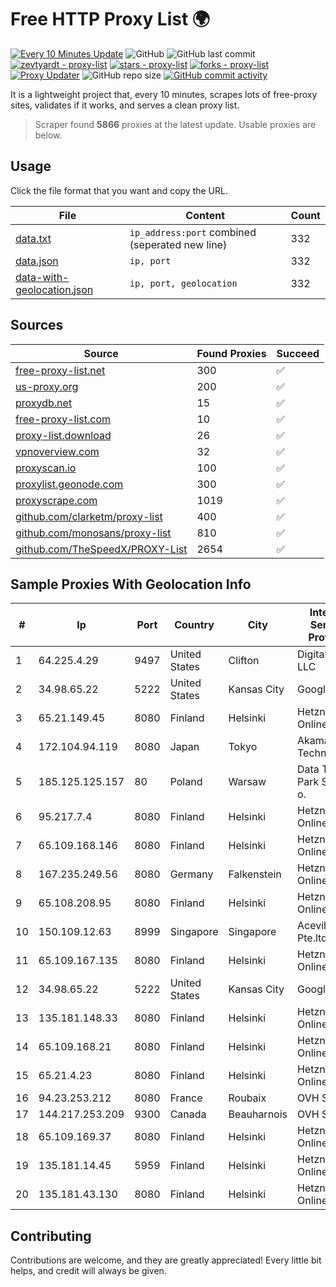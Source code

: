 
# Free HTTP Proxy List 🌍

[![Every 10 Minutes Update](https://github.com/mertguvencli/http-proxy-list/actions/workflows/main.yml/badge.svg?branch=main)](https://github.com/mertguvencli/http-proxy-list/actions/workflows/main.yml)
![GitHub](https://img.shields.io/github/license/mertguvencli/http-proxy-list)
![GitHub last commit](https://img.shields.io/github/last-commit/mertguvencli/http-proxy-list)
[![zevtyardt - proxy-list](https://img.shields.io/static/v1?label=zevtyardt&message=proxy-list&color=blue&logo=github)](https://github.com/zevtyardt/proxy-list "Go to GitHub repo")
[![stars - proxy-list](https://img.shields.io/github/stars/zevtyardt/proxy-list?style=social)](https://github.com/zevtyardt/proxy-list)
[![forks - proxy-list](https://img.shields.io/github/forks/zevtyardt/proxy-list?style=social)](https://github.com/zevtyardt/proxy-list)
[![Proxy Updater](https://github.com/zevtyardt/proxy-list/workflows/Proxy%20Updater/badge.svg)](https://github.com/zevtyardt/proxy-list/actions?query=workflow:"Proxy+Updater")
![GitHub repo size](https://img.shields.io/github/repo-size/zevtyardt/proxy-list)
[![GitHub commit activity](https://img.shields.io/github/commit-activity/m/zevtyardt/proxy-list?logo=commits)](https://github.com/zevtyardt/proxy-list/commits/main)

It is a lightweight project that, every 10 minutes, scrapes lots of free-proxy sites, validates if it works, and serves a clean proxy list.

> Scraper found **5866** proxies at the latest update. Usable proxies are below.

## Usage

Click the file format that you want and copy the URL.

|File|Content|Count|
|----|-------|-----|
|[data.txt](https://raw.githubusercontent.com/mertguvencli/http-proxy-list/main/proxy-list/data.txt)|`ip_address:port` combined (seperated new line)|332|
|[data.json](https://raw.githubusercontent.com/mertguvencli/http-proxy-list/main/proxy-list/data.json)|`ip, port`|332|
|[data-with-geolocation.json](https://raw.githubusercontent.com/mertguvencli/http-proxy-list/main/proxy-list/data-with-geolocation.json)|`ip, port, geolocation`|332|

## Sources

|Source|Found Proxies|Succeed|
|------|-------------|-------|
|[free-proxy-list.net](https://free-proxy-list.net)|300|✅|
|[us-proxy.org](https://www.us-proxy.org)|200|✅|
|[proxydb.net](http://proxydb.net)|15|✅|
|[free-proxy-list.com](https://free-proxy-list.com/?page=&port=&type%5B%5D=http&type%5B%5D=https&up_time=0&search=Search)|10|✅|
|[proxy-list.download](https://www.proxy-list.download/HTTP)|26|✅|
|[vpnoverview.com](https://vpnoverview.com/privacy/anonymous-browsing/free-proxy-servers)|32|✅|
|[proxyscan.io](https://www.proxyscan.io)|100|✅|
|[proxylist.geonode.com](https://proxylist.geonode.com/api/proxy-list?limit=300&page=1&sort_by=lastChecked&sort_type=desc&protocols=http,https)|300|✅|
|[proxyscrape.com](https://api.proxyscrape.com/v2/?request=displayproxies&protocol=http&timeout=10000&country=all&ssl=all&anonymity=all)|1019|✅|
|[github.com/clarketm/proxy-list](https://raw.githubusercontent.com/clarketm/proxy-list/master/proxy-list-raw.txt)|400|✅|
|[github.com/monosans/proxy-list](https://raw.githubusercontent.com/monosans/proxy-list/main/proxies/http.txt)|810|✅|
|[github.com/TheSpeedX/PROXY-List](https://raw.githubusercontent.com/TheSpeedX/PROXY-List/master/http.txt)|2654|✅|


## Sample Proxies With Geolocation Info

|#|Ip|Port|Country|City|Internet Service Provider|
|-|--|----|-------|----|-------------------------|
|1|64.225.4.29|9497|United States|Clifton|DigitalOcean, LLC|
|2|34.98.65.22|5222|United States|Kansas City|Google LLC|
|3|65.21.149.45|8080|Finland|Helsinki|Hetzner Online GmbH|
|4|172.104.94.119|8080|Japan|Tokyo|Akamai Technologies|
|5|185.125.125.157|80|Poland|Warsaw|Data Techno Park Sp. z o. o.|
|6|95.217.7.4|8080|Finland|Helsinki|Hetzner Online GmbH|
|7|65.109.168.146|8080|Finland|Helsinki|Hetzner Online GmbH|
|8|167.235.249.56|8080|Germany|Falkenstein|Hetzner Online GmbH|
|9|65.108.208.95|8080|Finland|Helsinki|Hetzner Online GmbH|
|10|150.109.12.63|8999|Singapore|Singapore|Aceville Pte.ltd|
|11|65.109.167.135|8080|Finland|Helsinki|Hetzner Online GmbH|
|12|34.98.65.22|5222|United States|Kansas City|Google LLC|
|13|135.181.148.33|8080|Finland|Helsinki|Hetzner Online GmbH|
|14|65.109.168.21|8080|Finland|Helsinki|Hetzner Online GmbH|
|15|65.21.4.23|8080|Finland|Helsinki|Hetzner Online GmbH|
|16|94.23.253.212|8080|France|Roubaix|OVH SAS|
|17|144.217.253.209|9300|Canada|Beauharnois|OVH SAS|
|18|65.109.169.37|8080|Finland|Helsinki|Hetzner Online GmbH|
|19|135.181.14.45|5959|Finland|Helsinki|Hetzner Online GmbH|
|20|135.181.43.130|8080|Finland|Helsinki|Hetzner Online GmbH|



## Contributing

Contributions are welcome, and they are greatly appreciated! Every
little bit helps, and credit will always be given.

